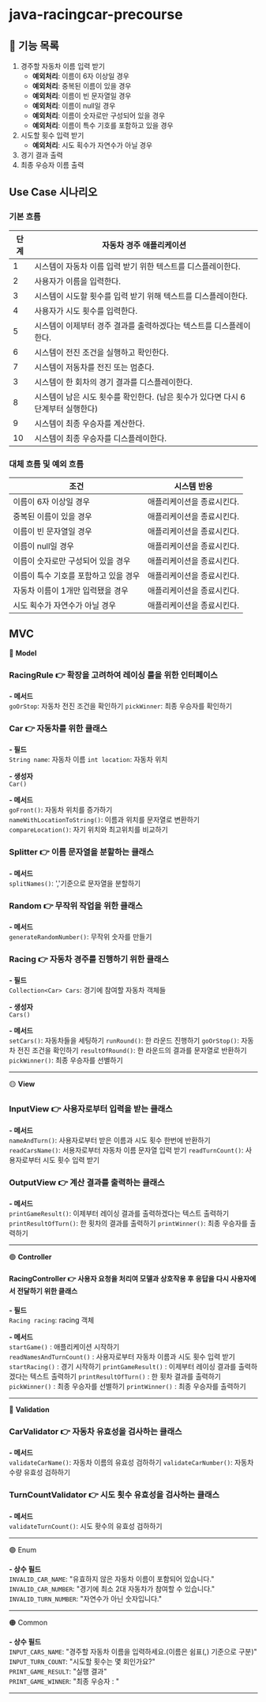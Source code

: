 # java-racingcar-precourse

## 📝 기능 목록
1. 경주할 자동차 이름 입력 받기
    - **예외처리**: 이름이 6자 이상일 경우  
    - **예외처리**: 중복된 이름이 있을 경우
    - **예외처리**: 이름이 빈 문자열일 경우  
    - **예외처리**: 이름이 null일 경우  
    - **예외처리**: 이름이 숫자로만 구성되어 있을 경우  
    - **예외처리**: 이름이 특수 기호를 포함하고 있을 경우
2. 시도할 횟수 입력 받기  
    - **예외처리**: 시도 획수가 자연수가 아닐 경우  
3. 경기 결과 출력  
4. 최종 우승자 이름 출력

## Use Case 시나리오
### 기본 흐름

| **단계** | **자동차 경주 애플리케이션**                            |
|---------|------------------------------------|
| 1       | 시스템이 자동차 이름 입력 받기 위한 텍스트를 디스플레이한다. |
| 2       | 사용자가 이름을 입력한다. |
| 3       | 시스템이 시도할 횟수를 입력 받기 위해 텍스트를 디스플레이한다. |
| 4       | 사용자가 시도 횟수를 입력한다. |
| 5       | 시스템이 이제부터 경주 결과를 출력하겠다는 텍스트를 디스플레이한다. |
| 6       | 시스템이 전진 조건을 실행하고 확인한다. |
| 7       | 시스템이 저동차를 전진 또는 멈춘다. |
| 3       | 시스템이 한 회차의 경기 결과를 디스플레이한다. |
| 8       | 시스템이 남은 시도 횟수를 확인한다. (남은 횟수가 있다면 다시 6 단계부터 실행한다)|
| 9       | 시스템이 최종 우승자를 계산한다.|
| 10       | 시스템이 최종 우승자를 디스플레이한다. |

### 대체 흐름 및 예외 흐름

| **조건**                   | **시스템 반응**                                       |
|--------------------------|-----------------------------------------------------|
| 이름이 6자 이상일 경우   | 애플리케이션을 종료시킨다.   |
| 중복된 이름이 있을 경우   | 애플리케이션을 종료시킨다.    |
| 이름이 빈 문자열일 경우   | 애플리케이션을 종료시킨다.    |
| 이름이 null일 경우  | 애플리케이션을 종료시킨다.    |
| 이름이 숫자로만 구성되어 있을 경우 | 애플리케이션을 종료시킨다.    |
| 이름이 특수 기호를 포함하고 있을 경우 | 애플리케이션을 종료시킨다.    |
| 자동차 이름이 1개만 입력됐을 경우 | 애플리케이션을 종료시킨다.    |
| 시도 획수가 자연수가 아닐 경우 | 애플리케이션을 종료시킨다.    |

## MVC
🔵 **Model**

### RacingRule 👉 확장을 고려하여 레이싱 룰을 위한 인터페이스

**- 메서드**  
`goOrStop`: 자동차 전진 조건을 확인하기
`pickWinner`: 최종 우승자를 확인하기


### Car 👉 자동차를 위한 클래스

**- 필드**  
`String name`: 자동차 이름
`int location`: 자동차 위치

**- 생성자**  
`Car()`

**- 메서드**  
`goFront()`: 자동차 위치를 증가하기  
`nameWithLocationToString()`: 이름과 위치를 문자열로 변환하기
`compareLocation()`: 자기 위치와 최고위치를 비교하기

### Splitter 👉 이름 문자열을 분할하는 클래스

**- 메서드**   
`splitNames()`: ','기준으로 문자열을 분할하기

### Random 👉 무작위 작업을 위한 클래스

**- 메서드**   
`generateRandomNumber()`: 무작위 숫자를 만들기

### Racing 👉 자동차 경주를 진행하기 위한 클래스

**- 필드**  
`Collection<Car> Cars`: 경기에 참여할 자동차 객체들

**- 생성자**  
`Cars()`

**- 메서드**  
`setCars()`: 자동차들을 세팅하기
`runRound()`: 한 라운드 진행하기
`goOrStop()`: 자동차 전진 조건을 확인하기
`resultOfRound()`: 한 라운드의 결과를 문자열로 반환하기
`pickWinner()`: 최종 우승자를 선별하기

---

🟡 **View**

### InputView 👉 사용자로부터 입력을 받는 클래스

**- 메서드**  
`nameAndTurn()`: 사용자로부터 받은 이름과 시도 횟수 한번에 반환하기
`readCarsName()`: 서용자로부터 자동차 이름 문자열 입력 받기
`readTurnCount()`: 사용자로부터 시도 횟수 입력 받기

### OutputView 👉 계산 결과를 출력하는 클래스

**- 메서드**  
`printGameResult()`: 이제부터 레이싱 결과를 출력하겠다는 텍스트 출력하기
`printResultOfTurn()`: 한 횟차의 결과를 출력하기
`printWinner()`: 최종 우승자를 출력하기

---

🟢 **Controller**
#### RacingController 👉 사용자 요청을 처리여 모델과 상호작용 후 응답을 다시 사용자에서 전달하기 위한 클래스

**- 필드**  
`Racing racing`: racing 객체

**- 메서드**  
`startGame()` : 애플리케이션 시작하기  
`readNamesAndTurnCount()` : 사용자로부터 자동차 이름과 시도 횟수 입력 받기 
`startRacing()` : 경기 시작하기
`printGameResult()` : 이제부터 레이싱 결과를 출력하겠다는 텍스트 출력하기
`printResultOfTurn()` : 한 횟차 결과를 출력하기
`pickWinner()` : 최종 우승자를 선별하기
`printWinner()` : 최종 우승자를 출력하기

---

🔴 **Validation**

### CarValidator 👉 자동차 유효성을 검사하는 클래스

**- 메서드**  
`validateCarName()`: 자동차 이름의 유효성 검하하기 
`validateCarNumber()`: 자동차 수량 유효성 검하하기 

### TurnCountValidator 👉 시도 횟수 유효성을 검사하는 클래스

**- 메서드**  
`validateTurnCount()`: 시도 홧수의 유효성 검하하기 

---

🟣 Enum

**- 상수 필드**  
`INVALID_CAR_NAME`: "유효하지 않은 자동차 이름이 포함되어 있습니다."  
`INVALID_CAR_NUMBER`: "경기에 최소 2대 자동차가 참여할 수 있습니다." 
`INVALID_TURN_NUMBER`: "자연수가 아닌 숫자입니다."

---

🟠 Common

**- 상수 필드**  
`INPUT_CARS_NAME`: "경주할 자동차 이름을 입력하세요.(이름은 쉼표(,) 기준으로 구분)"  
`INPUT_TURN_COUNT`: "시도할 횟수는 몇 회인가요?"  
`PRINT_GAME_RESULT`: "실행 결과"  
`PRINT_GAME_WINNER`: "최종 우승자 : "  

---